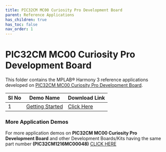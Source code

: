 ```yaml
---
title: PIC32CM MC00 Curiosity Pro Development Board
parent: Reference Applications
has_children: true
has_toc: false
nav_order: 1
---
```

# PIC32CM MC00 Curiosity Pro Development Board

This folder contains the MPLAB® Harmony 3 reference applications developed on [PIC32CM MC00 Curiosity Pro Development Board](https://www.microchip.com/DevelopmentTools/ProductDetails/PartNO/EV15N46A).   

|SI No| Demo Name | Download Link |
| --- | --- | -- |
| 1 | [Getting Started](./pic32cm_mc_curiosity_getting_started/readme.md) | [Click Here](https://github.com/MicrochipTech/MPLAB-Harmony-Reference-Apps/releases/latest/download/pic32cm_mc_curiosity_getting_started.zip) |

### More Application Demos

For more application demos on **PIC32CM MC00 Curiosity Pro Development Board** and other Development Boards/Kits having the same part number **(PIC32CM1216MC00048)** <a href="https://mplab-discover.microchip.com/v1/itemtype/com.microchip.ide.project?s0=PIC32CM1216MC00048" target="_blank"> CLICK HERE </a>
